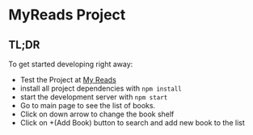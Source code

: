 # MyReads Project

## TL;DR

To get started developing right away:

- Test the Project at <a href="https://waqasra2022skipq.github.io/reactNanoProject" target="_blank">My Reads</a>
- install all project dependencies with `npm install`
- start the development server with `npm start`
- Go to main page to see the list of books.
- Click on down arrow to change the book shelf
- Click on +(Add Book) button to search and add new book to the list